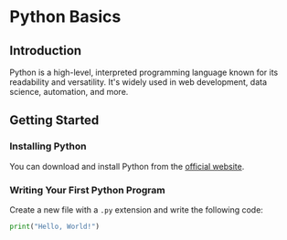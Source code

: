 # Python Basics

## Introduction
Python is a high-level, interpreted programming language known for its readability and versatility. It's widely used in web development, data science, automation, and more.

## Getting Started

### Installing Python
You can download and install Python from the [official website](https://www.python.org/downloads/).

### Writing Your First Python Program
Create a new file with a `.py` extension and write the following code:

```python
print("Hello, World!")
